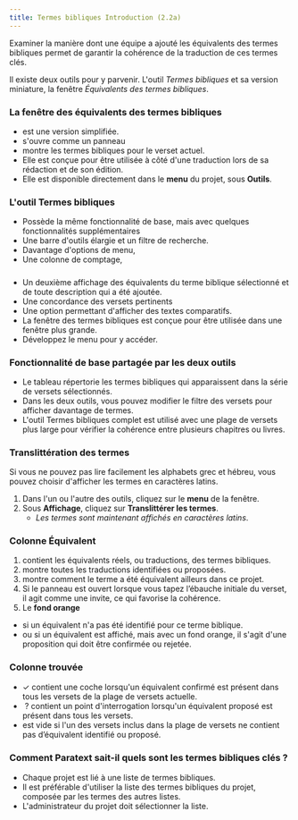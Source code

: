 ```yaml
---
title: Termes bibliques Introduction (2.2a)
---
```

Examiner la manière dont une équipe a ajouté les équivalents des termes bibliques permet de garantir la cohérence de la traduction de ces termes clés.

Il existe deux outils pour y parvenir. L'outil *Termes bibliques* et sa version miniature, la fenêtre *Équivalents des termes bibliques*.

### La fenêtre des équivalents des termes bibliques

- est une version simplifiée.
- s'ouvre comme un panneau
- montre les termes bibliques pour le verset actuel.
- Elle est conçue pour être utilisée à côté d'une traduction lors de sa rédaction et de son édition.
- Elle est disponible directement dans le **menu** du projet, sous **Outils**.

### L'outil Termes bibliques

- Possède la même fonctionnalité de base, mais avec quelques fonctionnalités supplémentaires
- Une barre d'outils élargie et un filtre de recherche.
- Davantage d'options de menu,
- Une colonne de comptage,

##### 
- Un deuxième affichage des équivalents du terme biblique sélectionné et de toute description qui a été ajoutée.
- Une concordance des versets pertinents
- Une option permettant d'afficher des textes comparatifs.
- La fenêtre des termes bibliques est conçue pour être utilisée dans une fenêtre plus grande.
- Développez le menu pour y accéder.

### Fonctionnalité de base partagée par les deux outils

- Le tableau répertorie les termes bibliques qui apparaissent dans la série de versets sélectionnés.
- Dans les deux outils, vous pouvez modifier le filtre des versets pour afficher davantage de termes.
- L'outil Termes bibliques complet est utilisé avec une plage de versets plus large pour vérifier la cohérence entre plusieurs chapitres ou livres.

### Translittération des termes

Si vous ne pouvez pas lire facilement les alphabets grec et hébreu, vous pouvez choisir d'afficher les termes en caractères latins.

1.  Dans l'un ou l'autre des outils, cliquez sur le **menu** de la fenêtre.
1.  Sous **Affichage**, cliquez sur **Translittérer les termes**.
    - *Les termes sont maintenant affichés en caractères latins*.


### Colonne Équivalent

1.  contient les équivalents réels, ou traductions, des termes bibliques.
1.  montre toutes les traductions identifiées ou proposées.
1.  montre comment le terme a été équivalent ailleurs dans ce projet.
1.  Si le panneau est ouvert lorsque vous tapez l’ébauche initiale du verset, il agit comme une invite, ce qui favorise la cohérence.
1.  Le **fond orange**
   - si un équivalent n'a pas été identifié pour ce terme biblique.
   - ou si un équivalent est affiché, mais avec un fond orange, il s'agit d'une proposition qui doit être confirmée ou rejetée.

### Colonne trouvée

- ✓ contient une coche lorsqu'un équivalent confirmé est présent dans tous les versets de la plage de versets actuelle.
-  ? contient un point d'interrogation lorsqu'un équivalent proposé est présent dans tous les versets.
- est vide si l'un des versets inclus dans la plage de versets ne contient pas d’équivalent identifié ou proposé.

##### 

### Comment Paratext sait-il quels sont les termes bibliques clés ?

- Chaque projet est lié à une liste de termes bibliques.
- Il est préférable d'utiliser la liste des termes bibliques du projet, composée par les termes des autres listes.
- L'administrateur du projet doit sélectionner la liste.


